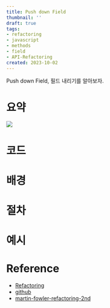 ```yaml
---
title: Push down Field
thumbnail: ''
draft: true
tags:
- refactoring
- javascript
- methods
- field
- API-Refactoring
created: 2023-10-02
---
```


Push down Field, 필드 내리기를 알아보자.

# 요약

![](Screen%20Shot%202023-10-02%20at%205.14.14%20PM.png)

# 코드

# 배경

# 절차

# 예시

# Reference

* [Refactoring](https://product.kyobobook.co.kr/detail/S000001810241)
* [github](https://github.com/WegraLee/Refactoring)
* [martin-fowler-refactoring-2nd](https://github.com/wickedwukong/martin-fowler-refactoring-2nd)

